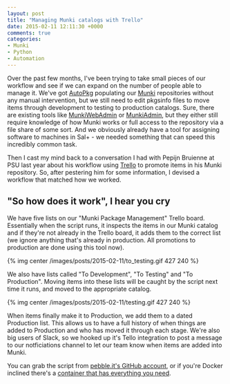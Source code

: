 ```yaml
---
layout: post
title: "Managing Munki catalogs with Trello"
date: 2015-02-11 12:11:30 +0000
comments: true
categories: 
- Munki
- Python
- Automation
---
```

Over the past few months, I've been trying to take small pieces of our workflow and see if we can expand on the number of people able to manage it. We've got [AutoPkg](https://github.com/autopkg/autopkg) populating our [Munki](https://github.com/munki/munki) repositories without any manual intervention, but we still need to edit pkgsinfo files to move items through development to testing to production catalogs. Sure, there are existing tools  like [MunkiWebAdmin](https://github.com/munki/munkiwebadmin) or [MunkiAdmin](https://github.com/hjuutilainen/munkiadmin), but they either still require knowledge of how Munki works or full access to the repository via a file share of some sort. And we obviously already have a tool for assigning software to machines in Sal+ - we needed something that can speed this incredibly common task.

Then I cast my mind back to a conversation I had with Pepijn Bruienne at PSU last year about his workflow using [Trello](https://trello.com) to promote items in his Munki repository. So, after pestering him for some information, I devised a workflow that matched how we worked. 

## "So how does it work", I hear you cry

We have five lists on our "Munki Package Management" Trello board. Essentially when the script runs, it inspects the items in our Munki catalog and if they're not already in the Trello board, it adds them to the correct list (we ignore anything that's already in production. All promotions to production are done using this tool now). 

{% img center /images/posts/2015-02-11/to_testing.gif 427 240 %}

We also have lists called "To Development", "To Testing" and "To Production". Moving items into these lists will be caught by the script next time it runs, and moved to the appropriate catalog. 

{% img center /images/posts/2015-02-11/testing.gif 427 240 %}

When items finally make it to Production, we add them to a dated Production list. This allows us to have a full history of when things are added to Production and who has moved it through each stage. We're also big users of Slack, so we hooked up it's Tello integration to post a message to our notficiations channel to let our team know when items are added into Munki.

You can grab the script from [pebble.it's GitHub account](https://github.com/pebbleit/munki-trello), or if you're Docker inclined there's a [container that has everything you need](https://registry.hub.docker.com/u/pebbleit/munki-trello/).